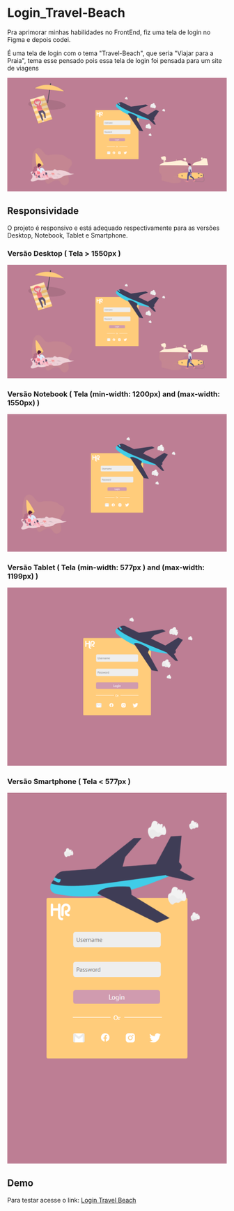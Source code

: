 # Login_Travel-Beach
Pra aprimorar minhas habilidades no FrontEnd, fiz uma tela de login no Figma e depois codei. <p>
É uma tela de login com o tema "Travel-Beach", que seria "Viajar para a Praia", tema esse pensado pois essa tela de login foi pensada para um site de viagens
<p align="center">
<img src="assets/Demo Login Desktop.png">
<p>
  
## Responsividade
O projeto é responsivo e está adequado respectivamente para as versões Desktop, Notebook, Tablet e Smartphone.
### Versão Desktop ( Tela > 1550px )
<p align="center">
<img src="assets/Demo Login Desktop.png">
<p>
  
### Versão Notebook ( Tela (min-width: 1200px) and (max-width: 1550px) )
<p align="center">
<img src="assets/Demo Login Notebook.png">
<p>   
  
### Versão Tablet ( Tela (min-width: 577px ) and (max-width: 1199px) )
<p align="center">
<img src="assets/Demo Login Tablet.png">
<p>   
  
### Versão Smartphone ( Tela < 577px )
<p align="center">
<img src="assets/Demo Login Smartphone.png">
<p>            
  
## Demo
Para testar acesse o link: 
<a href="https://ulissesjunior.github.io/Login_Travel-Beach/" target="_blank" >Login Travel Beach</a>


